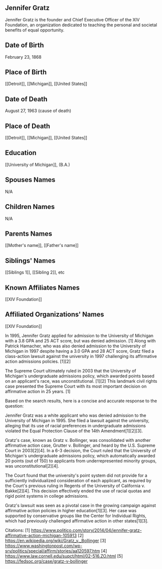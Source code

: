 ## Jennifer Gratz

Jennifer Gratz is the founder and Chief Executive Officer of the XIV Foundation, an organization dedicated to teaching the personal and societal benefits of equal opportunity.

## Date of Birth
February 23, 1868

## Place of Birth
[[Detroit]], [[Michigan]], [[United States]]

## Date of Death
August 27, 1963 (cause of death)

## Place of Death
[[Detroit]], [[Michigan]], [[United States]]

## Education
[[University of Michigan]], (B.A.)

## Spouses Names
N/A

## Children Names
N/A

## Parents Names
[[Mother's name]], [[Father's name]]

## Siblings' Names
[[Siblings 1]], [[Sibling 2]], etc

## Known Affiliates Names
[[XIV Foundation]]

## Affiliated Organizations' Names
[[XIV Foundation]]

In 1995, Jennifer Gratz applied for admission to the University of Michigan with a 3.8 GPA and 25 ACT score, but was denied admission. [1] Along with Patrick Hamacher, who was also denied admission to the University of Michigan in 1997 despite having a 3.0 GPA and 28 ACT score, Gratz filed a class-action lawsuit against the university in 1997 challenging its affirmative action admissions policies. [1][2] 

The Supreme Court ultimately ruled in 2003 that the University of Michigan's undergraduate admissions policy, which awarded points based on an applicant's race, was unconstitutional. [1][2] This landmark civil rights case presented the Supreme Court with its most important decision on affirmative action in 25 years. [1]

Based on the search results, here is a concise and accurate response to the question:

Jennifer Gratz was a white applicant who was denied admission to the University of Michigan in 1995. She filed a lawsuit against the university, alleging that its use of racial preferences in undergraduate admissions violated the Equal Protection Clause of the 14th Amendment[1][2][3]. 

Gratz's case, known as Gratz v. Bollinger, was consolidated with another affirmative action case, Grutter v. Bollinger, and heard by the U.S. Supreme Court in 2003[2][4]. In a 6-3 decision, the Court ruled that the University of Michigan's undergraduate admissions policy, which automatically awarded 20 points (out of 150) to applicants from underrepresented minority groups, was unconstitutional[2][4]. 

The Court found that the university's point system did not provide for a sufficiently individualized consideration of each applicant, as required by the Court's previous ruling in Regents of the University of California v. Bakke[2][4]. This decision effectively ended the use of racial quotas and rigid point systems in college admissions.

Gratz's lawsuit was seen as a pivotal case in the growing campaign against affirmative action policies in higher education[1][3]. Her case was supported by conservative groups like the Center for Individual Rights, which had previously challenged affirmative action in other states[1][3].

Citations:
[1] https://www.politico.com/story/2014/04/jennifer-gratz-affirmative-action-michigan-105913
[2] https://en.wikipedia.org/wiki/Gratz_v._Bollinger
[3] https://www.washingtonpost.com/wp-srv/politics/special/affirm/stories/aa120597.htm
[4] https://www.law.cornell.edu/supct/html/02-516.ZO.html
[5] https://fedsoc.org/case/gratz-v-bollinger